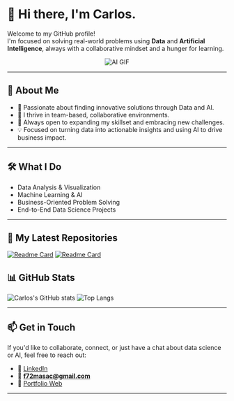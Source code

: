 # 👋 Hi there, I'm Carlos.

Welcome to my GitHub profile!  
I'm focused on solving real-world problems using **Data** and **Artificial Intelligence**, always with a collaborative mindset and a hunger for learning.

<p align="center">
  <img src="https://media4.giphy.com/media/v1.Y2lkPTc5MGI3NjExaHgwcmNoaTM5czdkYmZrNWlxM3IzeDg5OTFiajJyYmZwb3ZmMjh2cSZlcD12MV9pbnRlcm5hbF9naWZfYnlfaWQmY3Q9Zw/qgQUggAC3Pfv687qPC/giphy.gif" alt="AI GIF">
</p>

---

## 🚀 About Me

- 🎯 Passionate about finding innovative solutions through Data and AI.  
- 🤝 I thrive in team-based, collaborative environments.  
- 🧠 Always open to expanding my skillset and embracing new challenges.  
- 💡 Focused on turning data into actionable insights and using AI to drive business impact.

---

## 🛠️ What I Do

- Data Analysis & Visualization  
- Machine Learning & AI  
- Business-Oriented Problem Solving  
- End-to-End Data Science Projects

---

## 📂 My Latest Repositories

[![Readme Card](https://github-readme-stats.vercel.app/api/pin/?username=cmatiass&repo=LangGraph-Marketing-Agent&theme=dark)](https://github.com/carlosmatiassaez/LangGraph-Marketing-Agent)
[![Readme Card](https://github-readme-stats.vercel.app/api/pin/?username=cmtiass&repo=REPO_NAME_2&theme=dark)](https://github.com/carlosmatiassaez/REPO_NAME_2)

## 📊 GitHub Stats

![Carlos's GitHub stats](https://github-readme-stats.vercel.app/api?username=carlosmatiassaez&show_icons=true&theme=dark)
![Top Langs](https://github-readme-stats.vercel.app/api/top-langs/?username=carlosmatiassaez&layout=compact&theme=dark)

---

## 📫 Get in Touch

If you'd like to collaborate, connect, or just have a chat about data science or AI, feel free to reach out:

- 💼 [LinkedIn](https://www.linkedin.com/in/carlosmatiassaez/)
- 📧 **f72masac@gmail.com**
- 🔗 [Portfolio Web](https://portfolio-z2ng.onrender.com/)

---
